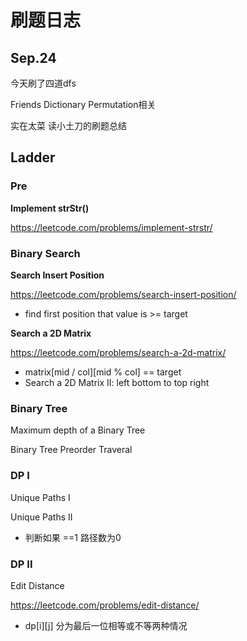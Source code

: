 # 刷题日志


## Sep.24


今天刷了四道dfs 

Friends Dictionary Permutation相关

实在太菜 读小土刀的刷题总结





## Ladder


### Pre

**Implement strStr()**

https://leetcode.com/problems/implement-strstr/


### Binary Search

**Search Insert Position**

https://leetcode.com/problems/search-insert-position/
* find first position that value is >= target

**Search a 2D Matrix**

https://leetcode.com/problems/search-a-2d-matrix/
* matrix[mid / col][mid % col] == target
* Search a 2D Matrix II: left bottom to top right




### Binary Tree
Maximum depth of a Binary Tree

Binary Tree Preorder Traveral


### DP I

Unique Paths I

Unique Paths II
* 判断如果 ==1 路径数为0


### DP II
Edit Distance

https://leetcode.com/problems/edit-distance/
* dp[i][j] 分为最后一位相等或不等两种情况
































